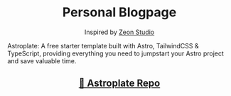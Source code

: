 <h1 align=center>Personal Blogpage</h1>

<p align=center> Inspired by <a href="https://zeon.studio/">Zeon Studio</a></p>Astroplate: A free starter template built with Astro, TailwindCSS & TypeScript, providing everything you need to jumpstart your Astro project and save valuable time.</p>


<h2 align="center"> <a target="_blank" href="https://github.com/zeon-studio/astroplate">👀 Astroplate Repo</a>
